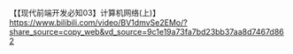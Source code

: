 【【现代前端开发必知03】计算机网络(上)】 https://www.bilibili.com/video/BV1dmvSe2EMo/?share_source=copy_web&vd_source=9c1e19a73fa7bd23bb37aa8d7467d862